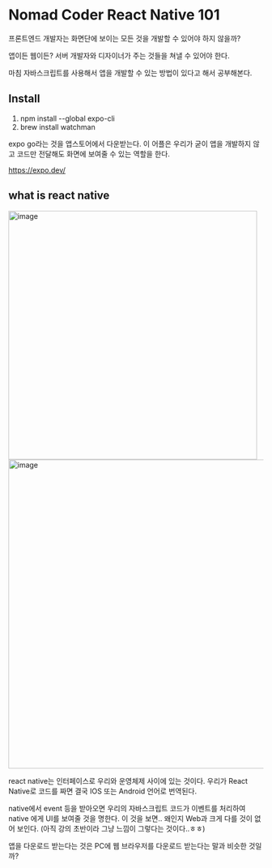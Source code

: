 # Nomad Coder React Native 101

프론트엔드 개발자는 화면단에 보이는 모든 것을 개발할 수 있어야 하지 않을까?

앱이든 웹이든? 서버 개발자와 디자이너가 주는 것들을 쳐낼 수 있어야 한다.

마침 자바스크립트를 사용해서 앱을 개발할 수 있는 방법이 있다고 해서 공부해본다.

## Install

1. npm install --global expo-cli
2. brew install watchman

expo go라는 것을 앱스토어에서 다운받는다. 이 어플은 우리가 굳이 앱을 개발하지 않고 코드만 전달해도 화면에 보여줄 수 있는 역할을 한다.

https://expo.dev/

## what is react native

<img width="491" alt="image" src="https://github.com/keinn51/nomad_coder_react_native_101/assets/79993356/34a281cd-50b1-44f8-91ed-002207e60fbe">


<img width="610" alt="image" src="https://github.com/keinn51/nomad_coder_react_native_101/assets/79993356/a15bed1d-b0b2-4846-9b03-040679704c2a">

react native는 인터페이스로 우리와 운영체제 사이에 있는 것이다. 우리가 React Native로 코드를 짜면 결국 IOS 또는 Android 언어로 번역된다.

native에서 event 등을 받아오면 우리의 자바스크립트 코드가 이벤트를 처리하여 native 에게 UI를 보여줄 것을 명한다. 이 것을 보면.. 왜인지 Web과 크게 다를 것이 없어 보인다. (아직 강의 초반이라 그냥 느낌이 그렇다는 것이다..ㅎㅎ)

앱을 다운로드 받는다는 것은 PC에 웹 브라우저를 다운로드 받는다는 말과 비슷한 것일까?



